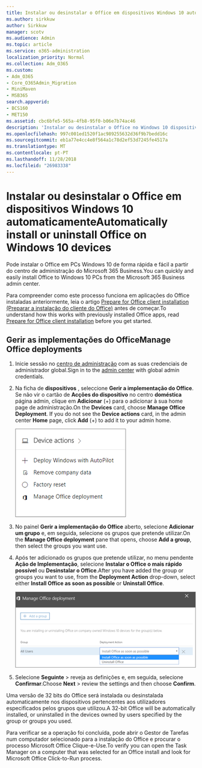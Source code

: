 ```yaml
---
title: Instalar ou desinstalar o Office em dispositivos Windows 10 automaticamente
ms.author: sirkkuw
author: Sirkkuw
manager: scotv
ms.audience: Admin
ms.topic: article
ms.service: o365-administration
localization_priority: Normal
ms.collection: Adm_O365
ms.custom:
- Adm_O365
- Core_O365Admin_Migration
- MiniMaven
- MSB365
search.appverid:
- BCS160
- MET150
ms.assetid: cbc6bfe5-565a-4fb8-95f0-b06e7b74ac46
description: 'Instalar ou desinstalar o Office no Windows 10 dispositivos partir do Centro de administração do Microsoft 365 Business. '
ms.openlocfilehash: 997c001ed1520f1ac989255632d36f9b7bedd16c
ms.sourcegitcommit: eb1a77e4cc4e8f564a1c78d2ef53d7245fe4517a
ms.translationtype: MT
ms.contentlocale: pt-PT
ms.lasthandoff: 11/28/2018
ms.locfileid: "26983338"
---
```

# <a name="automatically-install-or-uninstall-office-on-windows-10-devices"></a><span data-ttu-id="89aec-103">Instalar ou desinstalar o Office em dispositivos Windows 10 automaticamente</span><span class="sxs-lookup"><span data-stu-id="89aec-103">Automatically install or uninstall Office on Windows 10 devices</span></span>

<span data-ttu-id="89aec-104">Pode instalar o Office em PCs Windows 10 de forma rápida e fácil a partir do centro de administração do Microsoft 365 Business.</span><span class="sxs-lookup"><span data-stu-id="89aec-104">You can quickly and easily install Office to Windows 10 PCs from the Microsoft 365 Business admin center.</span></span>
  
<span data-ttu-id="89aec-105">Para compreender como este processo funciona em aplicações do Office instaladas anteriormente, leia o artigo [Prepare for Office client installation (Preparar a instalação do cliente do Office)](prepare-for-office-client-deployment.md) antes de começar.</span><span class="sxs-lookup"><span data-stu-id="89aec-105">To understand how this works with previously installed Office apps, read [Prepare for Office client installation](prepare-for-office-client-deployment.md) before you get started.</span></span> 
  
## <a name="manage-office-deployments"></a><span data-ttu-id="89aec-106">Gerir as implementações do Office</span><span class="sxs-lookup"><span data-stu-id="89aec-106">Manage Office deployments</span></span>

1. <span data-ttu-id="89aec-107">Inicie sessão no [centro de administração](https://aka.ms/bcsportal) com as suas credenciais de administrador global.</span><span class="sxs-lookup"><span data-stu-id="89aec-107">Sign in to the [admin center](https://aka.ms/bcsportal) with global admin credentials.</span></span> 
    
2. <span data-ttu-id="89aec-p101">Na ficha de **dispositivos** , seleccione **Gerir a implementação do Office**.    Se não vir o cartão de **Acções do dispositivo** no centro **doméstica** página admin, clique em **Adicionar** (+) para o adicionar à sua home page de administração.</span><span class="sxs-lookup"><span data-stu-id="89aec-p101">On the **Devices** card, choose **Manage Office Deployment**.    If you do not see the **Device actions** card, in the admin center **Home** page, click **Add** (+) to add it to your admin home.</span></span>
    
    ![Screenshot of the Devices card in the admin center](media/9982e784-dbf9-4a76-a159-bb3e2e5aa23f.png)
  
3. <span data-ttu-id="89aec-111">No painel **Gerir a implementação do Office** aberto, selecione **Adicionar um grupo** e, em seguida, selecione os grupos que pretende utilizar.</span><span class="sxs-lookup"><span data-stu-id="89aec-111">On the **Manage Office deployment** pane that opens, choose **Add a group**, then select the groups you want use.</span></span>
    
4. <span data-ttu-id="89aec-112">Após ter adicionado os grupos que pretende utilizar, no menu pendente **Ação de Implementação**, selecione **Instalar o Office o mais rápido possível** ou **Desinstalar o Office**.</span><span class="sxs-lookup"><span data-stu-id="89aec-112">After you have added the group or groups you want to use, from the **Deployment Action** drop-down, select either **Install Office as soon as possible** or **Uninstall Office**.</span></span>
    
    ![In the Manage Office deployment pane, choose either Install Office as soon as possible, or Uninstall Office.](media/00f24a61-1848-40c0-b037-78d726c7d757.png)
  
5. <span data-ttu-id="89aec-114">Selecione **Seguinte** \> reveja as definições e, em seguida, selecione **Confirmar**.</span><span class="sxs-lookup"><span data-stu-id="89aec-114">Choose **Next** \> review the settings and then choose **Confirm**.</span></span>
    
<span data-ttu-id="89aec-115">Uma versão de 32 bits do Office será instalada ou desinstalada automaticamente nos dispositivos pertencentes aos utilizadores especificados pelos grupos que utilizou.</span><span class="sxs-lookup"><span data-stu-id="89aec-115">A 32-bit Office will be automatically installed, or uninstalled in the devices owned by users specified by the group or groups you used.</span></span>
  
<span data-ttu-id="89aec-116">Para verificar se a operação foi concluída, pode abrir o Gestor de Tarefas num computador selecionado para a instalação do Office e procurar o processo Microsoft Office Clique-e-Use.</span><span class="sxs-lookup"><span data-stu-id="89aec-116">To verify you can open the Task Manager on a computer that was selected for an Office install and look for Microsoft Office Click-to-Run process.</span></span>
  


